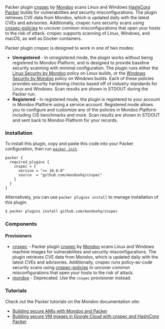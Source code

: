 Packer plugin [cnspec](https://github.com/mondoohq/cnspec) by [Mondoo](https://mondoo.com) scans Linux and Windows [HashiCorp Packer](https://www.packer.io) builds for vulnerabilities and security misconfigurations. The plugin retrieves CVE data from Mondoo, which is updated daily with the latest CVEs and advisories. Additionally, cnspec runs security scans using [cnspec-policies](https://github.com/mondoohq/cnspec-policies) to uncover common misconfigurations that open your hosts to the risk of attack. cnspec supports scanning of Linux, Windows, and macOS, as well as Docker containers.

Packer plugin cnspec is designed to work in one of two modes:

- **Unregistered** - In unregistered mode, the plugin works without being registered to Mondoo Platform, and is designed to provide baseline security scanning with minimal configuration. The plugin runs either the [Linux Security by Mondoo](https://github.com/mondoohq/cnspec-policies/blob/main/core/mondoo-linux-security.mql.yaml) policy on Linux builds, or the [Windows Security by Mondoo](https://github.com/mondoohq/cnspec-policies/blob/main/core/mondoo-windows-security.mql.yaml) policy on Windows builds. Each of these policies provides security hardening checks based off of industry standards for Linux and Windows. Scan results are shown in STDOUT during the Packer run.
- **Registered** - In registered mode, the plugin is registered to your account in Mondoo Platform using a service account. Registered mode allows you to configure and customize any of the policies in Mondoo Platform including CIS benchmarks and more. Scan results are shown in STDOUT and sent back to Mondoo Platform for your records.

### Installation

To install this plugin, copy and paste this code into your Packer configuration, then run [`packer init`](https://www.packer.io/docs/commands/init).

```hcl
packer {
  required_plugins {
    cnspec = {
      version = ">= 10.0.0"
      source  = "github.com/mondoohq/cnspec"
    }
  }
}
```

Alternatively, you can use `packer plugins install` to manage installation of this plugin.

```sh
$ packer plugins install github.com/mondoohq/cnspec
```

### Components

#### Provisioners

- [cnspec](/packer/integrations/mondoohq/cnspec/latest/components/provisioner/cnspec) - Packer plugin [cnspec](https://github.com/mondoohq/cnspec) by [Mondoo](https://mondoo.com) scans 
Linux and Windows machine images for vulnerabilities and security misconfigurations. The plugin retrieves CVE data from Mondoo, which is updated daily with the latest CVEs and advisories. Additionally, cnspec runs policy-as-code security scans using [cnspec-policies](https://github.com/mondoohq/cnspec-policies) to uncover common misconfigurations that open your hosts to the risk of attack. 
- [mondoo](/packer/integrations/mondoohq/cnspec/latest/components/provisioner/mondoo) - Deprecated. Use the `cnspec` provisioner instead.

### Tutorials

Check out the Packer tutorials on the Mondoo documentation site:

- [Building secure AMIs with Mondoo and Packer](https://mondoo.com/docs/cnspec/cnspec-aws/cnspec-aws-packer/)
- [Building secure VM images in Google Cloud with cnspec and HashiCorp Packer](https://mondoo.com/docs/cnspec/cnspec-gcp/cnspec-gcp-packer/)

